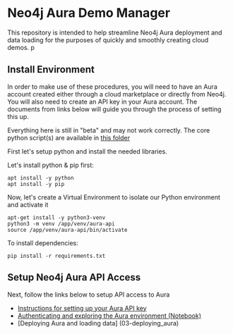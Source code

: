 # Neo4j Aura Demo Manager

This repository is intended to help streamline Neo4j Aura deployment and data loading for the purposes of quickly and smoothly creating cloud demos. p

## Install Environment

In order to make use of these procedures, you will need to have an Aura account created either through a cloud marketplace or directly from Neo4j. You will also need to create an API key in your Aura account. The documents from links below will guide you through the process of setting this up.

Everything here is still in "beta" and may not work correctly. The core python script(s) are available in [this folder](scripts)

First let's setup python and install the needed libraries.

Let's install python & pip first:

    apt install -y python
    apt install -y pip

Now, let's create a Virtual Environment to isolate our Python environment and activate it

    apt-get install -y python3-venv
    python3 -m venv /app/venv/aura-api
    source /app/venv/aura-api/bin/activate

To install dependencies:

    pip install -r requirements.txt

## Setup Neo4j Aura API Access 

Next, follow the links below to setup API access to Aura
- [Instructions for setting up your Aura API key](01-setup_aura_api/)
- [Authenticating and exploring the Aura environment (Notebook)](02-using_aura_api/)
- [Deploying Aura and loading data] (03-deploying_aura)
